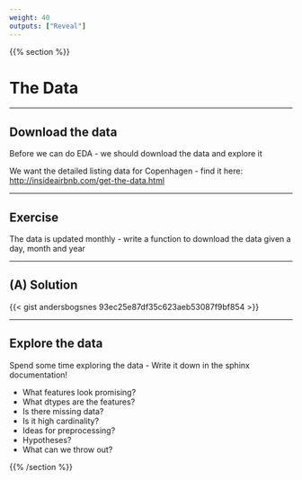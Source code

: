 ```yaml
---
weight: 40
outputs: ["Reveal"]
---
```


{{% section %}}

# The Data

---

## Download the data

Before we can do EDA - we should download the data and explore it

We want the detailed listing data for Copenhagen - find it here: http://insideairbnb.com/get-the-data.html

---

## Exercise

The data is updated monthly - write a function to download the data given a day, month and year

---

## (A) Solution

{{< gist andersbogsnes 93ec25e87df35c623aeb53087f9bf854 >}}

---

## Explore the data

Spend some time exploring the data - Write it down in the sphinx documentation!

- What features look promising?
- What dtypes are the features?
- Is there missing data?
- Is it high cardinality?
- Ideas for preprocessing?
- Hypotheses?
- What can we throw out?


{{% /section %}}